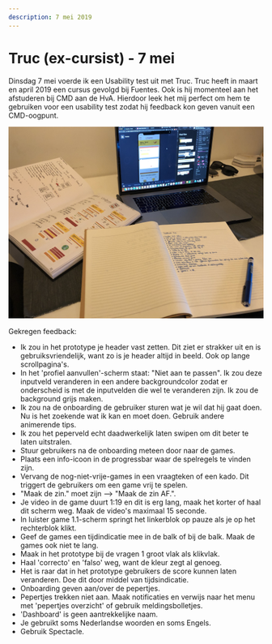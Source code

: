 ```yaml
---
description: 7 mei 2019
---
```


# Truc \(ex-cursist\) - 7 mei

Dinsdag 7 mei voerde ik een Usability test uit met Truc. Truc heeft in maart en april 2019 een cursus gevolgd bij Fuentes. Ook is hij momenteel aan het afstuderen bij CMD aan de HvA. Hierdoor leek het mij perfect om hem te gebruiken voor een usability test zodat hij feedback kon geven vanuit een CMD-oogpunt.

![](../../../.gitbook/assets/img_0865.jpg)

Gekregen feedback:

* Ik zou in het prototype je header vast zetten. Dit ziet er strakker uit en is gebruiksvriendelijk, want zo is je header altijd in beeld. Ook op lange scrollpagina's.
* In het 'profiel aanvullen'-scherm staat: "Niet aan te passen". Ik zou deze inputveld veranderen in een andere backgroundcolor zodat er onderscheid is met de inputvelden die wel te veranderen zijn. Ik zou de background grijs maken.
* Ik zou na de onboarding de gebruiker sturen wat je wil dat hij gaat doen. Nu is het zoekende wat ik kan en moet doen. Gebruik andere animerende tips.
* Ik zou het peperveld echt daadwerkelijk laten swipen om dit beter te laten uitstralen.
* Stuur gebruikers na de onboarding meteen door naar de games.
* Plaats een info-icoon in de progressbar waar de spelregels te vinden zijn.
* Vervang de nog-niet-vrije-games in een vraagteken of een kado. Dit triggert de gebruikers om een game vrij te spelen.
* "Maak de zin." moet zijn --&gt; "Maak de zin AF.".
* Je video in de game duurt 1:19 en dit is erg lang, maak het korter of haal dit scherm weg. Maak de video's maximaal 15 seconde.
* In luister game 1.1-scherm springt het linkerblok op pauze als je op het rechterblok klikt.
* Geef de games een tijdindicatie mee in de balk of bij de balk. Maak de games ook niet te lang.
* Maak in het prototype bij de vragen 1 groot vlak als klikvlak.
* Haal 'correcto' en 'falso' weg, want de kleur zegt al genoeg.
* Het is raar dat in het prototype gebruikers de score kunnen laten veranderen. Doe dit door middel van tijdsindicatie.
* Onboarding geven aan/over de pepertjes.
* Pepertjes trekken niet aan. Maak notificaties en verwijs naar het menu met 'pepertjes overzicht' of gebruik meldingsbolletjes.
* 'Dashboard' is geen aantrekkelijke naam.
* Je gebruikt soms Nederlandse woorden en soms Engels.
* Gebruik Spectacle. 

